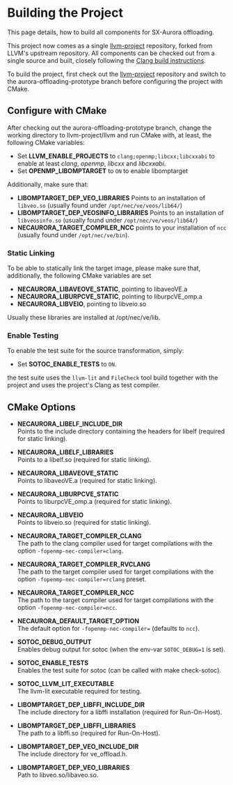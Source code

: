 # Building the Project

This page details, how to build all components for SX-Aurora offloading.

This project now comes as a single [llvm-project](%%llvm%%) repository,
forked from LLVM's upstream repository.
All components can be checked out from a single source and built,
closely following the [Clang build instructions](https://clang.llvm.org/get_started.html).

To build the project, first check out the [llvm-project](%%llvm%%) repository and
switch to the aurora-offloading-prototype branch before configuring the project with CMake.

## Configure with CMake

After checking out the aurora-offloading-prototype branch,
change the working directory to llvm-project/llvm and run CMake with, at least,
the following CMake variables:

- Set **LLVM_ENABLE_PROJECTS** to `clang;openmp;libcxx;libcxxabi` to enable at least _clang_, _openmp_, _libcxx_ and _libcxxabi_.
- Set **OPENMP_LIBOMPTARGET** to `ON` to enable libomptarget

Additionally, make sure that:

- **LIBOMPTARGET_DEP_VEO_LIBRARIES** Points to an installation of `libveo.so` (usually found under `/opt/nec/ve/veos/lib64/`)
- **LIBOMPTARGET_DEP_VEOSINFO_LIBRARIES** Points to an installation of `libveosinfo.so` (usually found under `/opt/nec/ve/veos/lib64/`)
- **NECAURORA_TARGET_COMPILER_NCC** points to your installation of `ncc` (usually found under `/opt/nec/ve/bin`).

### Static Linking

To be able to statically link the target image, please make sure that, additionally, the following CMake variables are set

- **NECAURORA_LIBAVEOVE_STATIC**, pointing to libaveoVE.a
- **NECAURORA_LIBURPCVE_STATIC**, pointing to liburpcVE_omp.a
- **NECAURORA_LIBVEIO**, pointing to libveio.so

Usually these libraries are installed at /opt/nec/ve/lib.

### Enable Testing

To enable the test suite for the source transformation, simply:

- Set **SOTOC_ENABLE_TESTS** to `ON`.

the test suite uses the `llvm-lit` and `FileCheck` tool build together with the project and uses the project's Clang as test compiler.

## CMake Options

- **NECAURORA_LIBELF_INCLUDE_DIR**  
Points to the include directory containing the headers for libelf (required for static linking).

- **NECAURORA_LIBELF_LIBRARIES**  
  Points to a libelf.so (required for static linking).

- **NECAURORA_LIBAVEOVE_STATIC**  
  Points to libaveoVE.a (required for static linking).

- **NECAURORA_LIBURPCVE_STATIC**  
  Points to liburpcVE_omp.a (required for static linking).

- **NECAURORA_LIBVEIO**  
  Points to libveio.so (required for static linking).

- **NECAURORA_TARGET_COMPILER_CLANG**  
  The path to the clang compiler used for target compilations with the option `-fopenmp-nec-compiler=clang`.

- **NECAURORA_TARGET_COMPILER_RVCLANG**  
  The path to the target compiler used for target compilations with the option `-fopenmp-nec-compiler=rclang` preset.

- **NECAURORA_TARGET_COMPILER_NCC**  
  The path to the target compiler used for target compilations with the option `-fopenmp-nec-compiler=ncc`.

- **NECAURORA_DEFAULT_TARGET_OPTION**  
  The default option for `-fopenmp-nec-compiler=` (defaults to `ncc`).

- **SOTOC_DEBUG_OUTPUT**  
  Enables debug output for sotoc (when the env-var `SOTOC_DEBUG=1` is set).

- **SOTOC_ENABLE_TESTS**  
  Enables the test suite for sotoc (can be called with make check-sotoc).

- **SOTOC_LLVM_LIT_EXECUTABLE**  
  The llvm-lit executable required for testing.

- **LIBOMPTARGET_DEP_LIBFFI_INCLUDE_DIR**  
  The include directory for a libffi installation (required for Run-On-Host).

- **LIBOMPTARGET_DEP_LIBFFI_LIBRARIES**  
  The path to a libffi.so (required for Run-On-Host).

- **LIBOMPTARGET_DEP_VEO_INCLUDE_DIR**  
  The include directory for ve_offload.h.

- **LIBOMPTARGET_DEP_VEO_LIBRARIES**  
  Path to libveo.so/libaveo.so.
